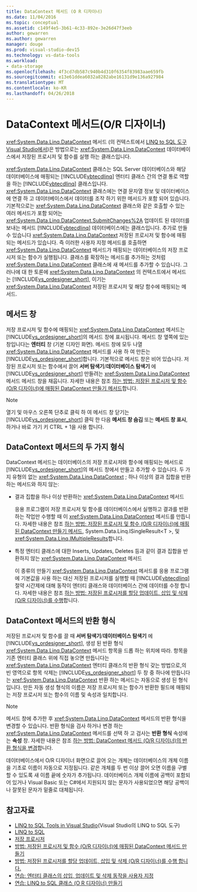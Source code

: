 ```yaml
---
title: DataContext 메서드 (O R 디자이너)
ms.date: 11/04/2016
ms.topic: conceptual
ms.assetid: c149f4e5-3b61-4c33-892e-3e26d47f3eeb
author: gewarren
ms.author: gewarren
manager: douge
ms.prod: visual-studio-dev15
ms.technology: vs-data-tools
ms.workload:
- data-storage
ms.openlocfilehash: 4f3cd7db587c940b4d310f6354f83983aae659fb
ms.sourcegitcommit: e13e61ddea6032a8282abe16131d9e136a927984
ms.translationtype: MT
ms.contentlocale: ko-KR
ms.lasthandoff: 04/26/2018
---
```

# <a name="datacontext-methods-or-designer"></a>DataContext 메서드(O/R 디자이너)

<xref:System.Data.Linq.DataContext> 메서드 (의 컨텍스트에서 [LINQ to SQL 도구 Visual Studio에서](../data-tools/linq-to-sql-tools-in-visual-studio2.md))은 방법으로는 <xref:System.Data.Linq.DataContext> 데이터베이스에서 저장된 프로시저 및 함수를 실행 하는 클래스입니다.

<xref:System.Data.Linq.DataContext> 클래스는 SQL Server 데이터베이스와 해당 데이터베이스에 매핑되는 [!INCLUDE[vbtecdlinq](../data-tools/includes/vbtecdlinq_md.md)] 엔터티 클래스 간의 연결 통로 역할을 하는 [!INCLUDE[vbtecdlinq](../data-tools/includes/vbtecdlinq_md.md)] 클래스입니다. <xref:System.Data.Linq.DataContext> 클래스에는 연결 문자열 정보 및 데이터베이스에 연결 하 고 데이터베이스에서 데이터를 조작 하기 위한 메서드가 포함 되어 있습니다. 기본적으로는 <xref:System.Data.Linq.DataContext> 클래스와 같은 호출할 수 있는 여러 메서드가 포함 되어는 <xref:System.Data.Linq.DataContext.SubmitChanges%2A> 업데이트 된 데이터를 보내는 메서드 [!INCLUDE[vbtecdlinq](../data-tools/includes/vbtecdlinq_md.md)] 데이터베이스에는 클래스입니다. 추가로 만들 수 있습니다 <xref:System.Data.Linq.DataContext> 저장된 프로시저 및 함수에 매핑되는 메서드가 있습니다. 즉 이러한 사용자 지정 메서드를 호출하면 <xref:System.Data.Linq.DataContext> 메서드가 매핑되는 데이터베이스의 저장 프로시저 또는 함수가 실행됩니다. 클래스를 확장하는 메서드를 추가하는 것처럼 <xref:System.Data.Linq.DataContext> 클래스에 새 메서드를 추가할 수 있습니다. 그러나에 대 한 토론에 <xref:System.Data.Linq.DataContext> 의 컨텍스트에서 메서드는 [!INCLUDE[vs_ordesigner_short](../data-tools/includes/vs_ordesigner_short_md.md)], 이기는 <xref:System.Data.Linq.DataContext> 저장된 프로시저 및 해당 함수에 매핑되는 메서드.

## <a name="methods-pane"></a>메서드 창

저장 프로시저 및 함수에 매핑되는 <xref:System.Data.Linq.DataContext> 메서드는 [!INCLUDE[vs_ordesigner_short](../data-tools/includes/vs_ordesigner_short_md.md)]의 메서드 창에 표시됩니다. 메서드 창 옆쪽에 있는 창입니다는 **엔터티** 창 (기본 디자인 화면). 메서드 창에 모두 나열 <xref:System.Data.Linq.DataContext> 메서드를 사용 하 여 만든는 [!INCLUDE[vs_ordesigner_short](../data-tools/includes/vs_ordesigner_short_md.md)]합니다. 기본적으로 메서드 창은 비어 있습니다. 저장된 프로시저 또는 함수에서 끌어 **서버 탐색기**/**데이터베이스 탐색기** 에 [!INCLUDE[vs_ordesigner_short](../data-tools/includes/vs_ordesigner_short_md.md)] 만들려는 <xref:System.Data.Linq.DataContext> 메서드 메서드 창을 채웁니다. 자세한 내용은 참조 [하는 방법: 저장된 프로시저 및 함수 (O/R 디자이너)에 매핑된 DataContext 만들기 메서드](../data-tools/how-to-create-datacontext-methods-mapped-to-stored-procedures-and-functions-o-r-designer.md)합니다.

> [!NOTE]
> 열기 및 마우스 오른쪽 단추로 클릭 하 여 메서드 창 닫기는 [!INCLUDE[vs_ordesigner_short](../data-tools/includes/vs_ordesigner_short_md.md)] 클릭 한 다음 **메서드 창 숨김** 또는 **메서드 창 표시**, 하거나 바로 가기 키 CTRL + 1을 사용 합니다.

## <a name="two-types-of-datacontext-methods"></a>DataContext 메서드의 두 가지 형식

DataContext 메서드는 데이터베이스의 저장 프로시저와 함수에 매핑되는 메서드로 [!INCLUDE[vs_ordesigner_short](../data-tools/includes/vs_ordesigner_short_md.md)]의 메서드 창에서 만들고 추가할 수 있습니다. 두 가지 유형의 없는 <xref:System.Data.Linq.DataContext> ; 하나 이상의 결과 집합을 반환 하는 메서드와 하지 않는:

-   결과 집합을 하나 이상 반환하는 <xref:System.Data.Linq.DataContext> 메서드

     응용 프로그램이 저장 프로시저 및 함수를 데이터베이스에서 실행하고 결과를 반환하는 작업만 수행할 때 이 <xref:System.Data.Linq.DataContext> 메서드를 만듭니다. 자세한 내용은 참조 [하는 방법: 저장된 프로시저 및 함수 (O/R 디자이너)에 매핑된 DataContext 만들기 메서드](../data-tools/how-to-create-datacontext-methods-mapped-to-stored-procedures-and-functions-o-r-designer.md), System.Data.Linq.ISingleResult\<T >, 및 <xref:System.Data.Linq.IMultipleResults>합니다.

-   특정 엔터티 클래스에 대한 Inserts, Updates, Deletes 등과 같이 결과 집합을 반환하지 않는 <xref:System.Data.Linq.DataContext> 메서드

     이 종류의 만들기 <xref:System.Data.Linq.DataContext> 메서드를 응용 프로그램에 기본값을 사용 하는 대신 저장된 프로시저를 실행할 때 [!INCLUDE[vbtecdlinq](../data-tools/includes/vbtecdlinq_md.md)] 절약 시간제에 대해 동작이 엔터티 클래스와 데이터베이스 간에 데이터를 수정 합니다. 자세한 내용은 참조 [하는 방법: 저장된 프로시저를 할당 업데이트, 삽입 및 삭제 (O/R 디자이너)를 수행](../data-tools/how-to-assign-stored-procedures-to-perform-updates-inserts-and-deletes-o-r-designer.md)합니다.

## <a name="return-types-of-datacontext-methods"></a>DataContext 메서드의 반환 형식

저장된 프로시저 및 함수를 끌 때 **서버 탐색기**/**데이터베이스 탐색기** 에 [!INCLUDE[vs_ordesigner_short](../data-tools/includes/vs_ordesigner_short_md.md)], 생성 된 반환 형식 <xref:System.Data.Linq.DataContext> 메서드 항목을 드롭 하는 위치에 따라. 항목을 기존 엔터티 클래스 위에 직접 놓으면 만듭니다는 <xref:System.Data.Linq.DataContext> 엔터티 클래스의 반환 형식 갖는 방법으로,의 빈 영역으로 항목 삭제는 [!INCLUDE[vs_ordesigner_short](../data-tools/includes/vs_ordesigner_short_md.md)] 두 창 중 하나에 만듭니다는 <xref:System.Data.Linq.DataContext> 반환 하는 메서드는 자동으로 생성 된 형식입니다. 만든 자동 생성 형식의 이름은 저장 프로시저 또는 함수가 반환한 필드에 매핑되는 저장 프로시저 또는 함수의 이름 및 속성과 일치합니다.

> [!NOTE]
> 메서드 창에 추가한 후 <xref:System.Data.Linq.DataContext> 메서드의 반환 형식을 변경할 수 있습니다. 반환 형식을 검사 하거나 변경 하는 <xref:System.Data.Linq.DataContext> 메서드를 선택 하 고 검사는 **반환 형식** 속성에는 **속성** 창. 자세한 내용은 참조 [하는 방법: DataContext 메서드 (O/R 디자이너)의 반환 형식을 변경](../data-tools/how-to-change-the-return-type-of-a-datacontext-method-o-r-designer.md)합니다.

데이터베이스에서 O/R 디자이너 화면으로 끌어 오는 개체는 데이터베이스의 개체 이름을 기초로 이름이 자동으로 지정됩니다. 같은 개체를 두 번 이상 끌어 오면 이름을 구별할 수 있도록 새 이름 끝에 숫자가 추가됩니다. 데이터베이스 개체 이름에 공백이 포함되어 있거나 Visual Basic 또는 C#에서 지원되지 않는 문자가 사용되었으면 해당 공백이나 잘못된 문자가 밑줄로 대체됩니다.

## <a name="see-also"></a>참고자료

- [LINQ to SQL Tools in Visual Studio](../data-tools/linq-to-sql-tools-in-visual-studio2.md)(Visual Studio의 LINQ to SQL 도구)
- [LINQ to SQL](/dotnet/framework/data/adonet/sql/linq/index)
- [저장 프로시저](/dotnet/framework/data/adonet/sql/linq/stored-procedures)
- [방법: 저장된 프로시저 및 함수 (O/R 디자이너)에 매핑된 DataContext 메서드 만들기](../data-tools/how-to-create-datacontext-methods-mapped-to-stored-procedures-and-functions-o-r-designer.md)
- [방법: 저장된 프로시저를 할당 업데이트, 삽입 및 삭제 (O/R 디자이너)를 수행 합니다.](../data-tools/how-to-assign-stored-procedures-to-perform-updates-inserts-and-deletes-o-r-designer.md)
- [연습: 엔터티 클래스의 삽입, 업데이트 및 삭제 동작을 사용자 지정](../data-tools/walkthrough-customizing-the-insert-update-and-delete-behavior-of-entity-classes.md)
- [연습: LINQ to SQL 클래스 (O R 디자이너) 만들기](how-to-create-linq-to-sql-classes-mapped-to-tables-and-views-o-r-designer.md)
